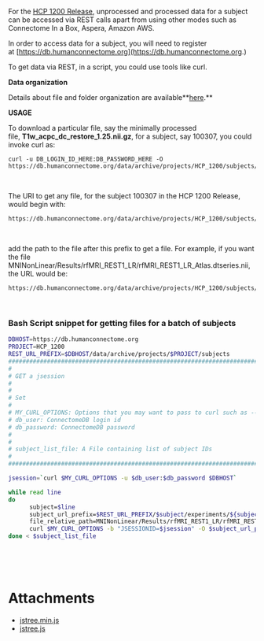 For the [HCP 1200 Release](http://humanconnectome.org/study/hcp-young-adult/document/1200-subjects-data-release), unprocessed and processed data for a subject can be accessed via REST calls apart from using other modes such as Connectome In a Box, Aspera, Amazon AWS. 

In order to access data for a subject, you will need to register at [https://db.humanconnectome.org](https://db.humanconnectome.org.)

To get data via REST, in a script, you could use tools like curl. 

**Data organization**

Details about file and folder organization are available**[here](http://humanconnectome.org/storage/app/media/documentation/s1200/HCP_S1200_Release_Appendix_III.pdf).**

**USAGE**

To download a particular file, say the minimally processed file, **T1w\_acpc\_dc\_restore\_1.25.nii.gz**, for a subject, say 100307, you could invoke curl as:

```
curl -u DB_LOGIN_ID_HERE:DB_PASSWORD_HERE -O
https://db.humanconnectome.org/data/archive/projects/HCP_1200/subjects/100307/experiments/100307_CREST/resources/100307_CREST/files/T1w/T1w_acpc_dc_restore_1.25.nii.gz
```

 

The URI to get any file, for the subject 100307 in the HCP 1200 Release, would begin with:

```
https://db.humanconnectome.org/data/archive/projects/HCP_1200/subjects/100307/experiments/100307_CREST/resources/100307_CREST/files
```

 

add the path to the file after this prefix to get a file. For example, if you want the file MNINonLinear/Results/rfMRI\_REST1\_LR/rfMRI\_REST1\_LR\_Atlas.dtseries.nii, the URL would be:

```
https://db.humanconnectome.org/data/archive/projects/HCP_1200/subjects/100307/experiments/100307_CREST/resources/100307_CREST/files/MNINonLinear/Results/rfMRI_REST1_LR/rfMRI_REST1_LR_Atlas.dtseries.nii
```

 

### **Bash Script snippet for getting files for a batch of subjects**

```bash
DBHOST=https://db.humanconnectome.org
PROJECT=HCP_1200
REST_URL_PREFIX=$DBHOST/data/archive/projects/$PROJECT/subjects
##################################################################################################################
#
# GET a jsession
#
#
# Set 
#
# MY_CURL_OPTIONS: Options that you may want to pass to curl such as --connect-timeout, --retry etc
# db_user: ConnectomeDB login id
# db_password: ConnectomeDB password
#
#
# subject_list_file: A File containing list of subject IDs
#
##################################################################################################################

jsession=`curl $MY_CURL_OPTIONS -u $db_user:$db_password $DBHOST`

while read line
do
      subject=$line
      subject_url_prefix=$REST_URL_PREFIX/$subject/experiments/${subject}_CREST/resources/${subject}_CREST/files
      file_relative_path=MNINonLinear/Results/rfMRI_REST1_LR/rfMRI_REST1_LR_Atlas.dtseries.nii
      curl $MY_CURL_OPTIONS -b "JSESSIONID=$jsession" -O $subject_url_prefix/$file_relative_path 
done < $subject_list_file
```

 

 



# Attachments

- [jstree.min.js](./assets/jstree.min.js)
- [jstree.js](./assets/jstree.js)
